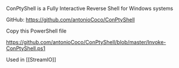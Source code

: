 ConPtyShell is a Fully Interactive Reverse Shell for Windows systems

GitHub:
https://github.com/antonioCoco/ConPtyShell


Copy this PowerShell file 

https://github.com/antonioCoco/ConPtyShell/blob/master/Invoke-ConPtyShell.ps1



Used in [[StreamIO]]


